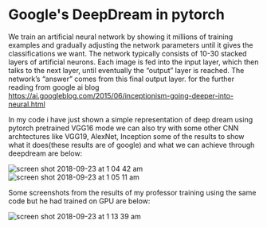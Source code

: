 # Google's DeepDream in pytorch

We train an artificial neural network by showing it millions of training examples and gradually adjusting the network parameters until it gives the classifications we want. The network typically consists of 10-30 stacked layers of artificial neurons. Each image is fed into the input layer, which then talks to the next layer, until eventually the “output” layer is reached. The network’s “answer” comes from this final output layer.
for the further reading from google ai blog
https://ai.googleblog.com/2015/06/inceptionism-going-deeper-into-neural.html

In my code i have just shown a simple representation of deep dream using pytorch pretrained VGG16 mode we can also try with some other CNN archtectures like VGG19, AlexNet, Inception some of the results to show what it does(these results are of google) and what we can achieve through deepdream are below:

![screen shot 2018-09-23 at 1 04 42 am](https://user-images.githubusercontent.com/35501699/45921110-cf942b00-becc-11e8-99b5-71ba3528832d.png)
![screen shot 2018-09-23 at 1 05 11 am](https://user-images.githubusercontent.com/35501699/45921111-d02cc180-becc-11e8-9bf2-166fee42c8cf.png)


Some screenshots from the results of my professor training using the same code but he had trained on GPU are below:

![screen shot 2018-09-23 at 1 13 39 am](https://user-images.githubusercontent.com/35501699/45921162-f737c300-becd-11e8-9382-707599c28de4.png)
